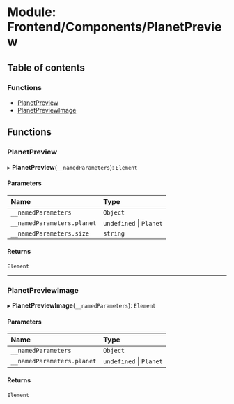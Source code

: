 # Module: Frontend/Components/PlanetPreview

## Table of contents

### Functions

- [PlanetPreview](Frontend_Components_PlanetPreview.md#planetpreview)
- [PlanetPreviewImage](Frontend_Components_PlanetPreview.md#planetpreviewimage)

## Functions

### PlanetPreview

▸ **PlanetPreview**(`__namedParameters`): `Element`

#### Parameters

| Name                       | Type                    |
| :------------------------- | :---------------------- |
| `__namedParameters`        | `Object`                |
| `__namedParameters.planet` | `undefined` \| `Planet` |
| `__namedParameters.size`   | `string`                |

#### Returns

`Element`

---

### PlanetPreviewImage

▸ **PlanetPreviewImage**(`__namedParameters`): `Element`

#### Parameters

| Name                       | Type                    |
| :------------------------- | :---------------------- |
| `__namedParameters`        | `Object`                |
| `__namedParameters.planet` | `undefined` \| `Planet` |

#### Returns

`Element`
